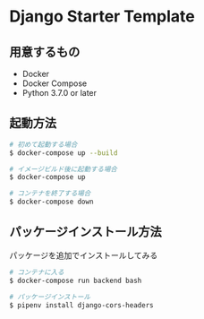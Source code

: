 # Django Starter Template
## 用意するもの
- Docker
- Docker Compose
- Python 3.7.0 or later

## 起動方法
```bash
# 初めて起動する場合
$ docker-compose up --build

# イメージビルド後に起動する場合
$ docker-compose up

# コンテナを終了する場合
$ docker-compose down
```

## パッケージインストール方法
パッケージを追加でインストールしてみる

```bash
# コンテナに入る
$ docker-compose run backend bash

# パッケージインストール
$ pipenv install django-cors-headers
```
